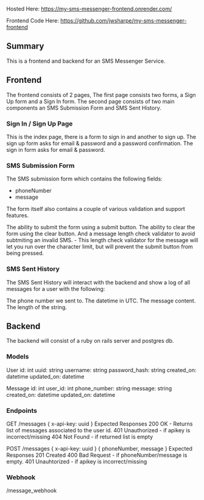 Hosted Here:
https://my-sms-messenger-frontend.onrender.com/

Frontend Code Here:
https://github.com/jwsharpe/my-sms-messenger-frontend

## Summary

This is a frontend and backend for an SMS Messenger Service.

## Frontend

The frontend consists of 2 pages,
The first page consists two forms, a Sign Up form and a Sign In form.
The second page consists of two main components an SMS Submission Form and SMS Sent History.

### Sign In / Sign Up Page

This is the index page, there is a form to sign in and another to sign up.
The sign up form asks for email & password and a password confirmation.
The sign in form asks for email & password.

### SMS Submission Form

The SMS submission form which contains the following fields:

- phoneNumber
- message

The form itself also contains a couple of various validation and support features.

The ability to submit the form using a submit button.
The ability to clear the form using the clear button.
And a message length check validator to avoid subtmiting an invalid SMS. - This length check validator for the message will let you run over the character limit, but will prevent the submit button from being pressed.

### SMS Sent History

The SMS Sent History will interact with the backend and show a log of all messages for a user with the following:

The phone number we sent to.
The datetime in UTC.
The message content.
The length of the string.

## Backend

The backend will consist of a ruby on rails server and postgres db.

### Models

User
id: int
uuid: string
username: string
password_hash: string
created_on: datetime
updated_on: datetime

Message
id: int
user_id: int
phone_number: string
message: string
created_on: datetime
updated_on: datetime

### Endpoints

GET /messages
{ x-api-key: uuid }
Expected Responses
200 OK - Returns list of messages associated to the user id.
401 Unauthorized - if apikey is incorrect/missing
404 Not Found - if returned list is empty

POST /messages
{ x-api-key: uuid }
{ phoneNumber, message }
Expected Responses
201 Created
400 Bad Request - if phoneNumber/message is empty.
401 Unauhtorized - if apikey is incorrect/missing

### Webhook

/message_webhook
